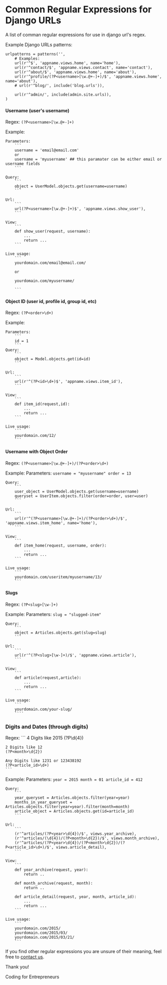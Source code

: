 Common Regular Expressions for Django URLs
======

A list of comman regular expressions for use in django url's regex.


Example Django URLs patterns:

```
urlpatterns = patterns('',
    # Examples:
    url(r'^$', 'appname.views.home', name='home'),
    url(r'^contact/$', 'appname.views.contact', name='contact'),
    url(r'^about/$', 'appname.views.home', name='about'),
    url(r'^profile/(?P<username>[\w.@+-]+)/$', 'appname.views.home', name='about'),
    # url(r'^blog/', include('blog.urls')),

    url(r'^admin/', include(admin.site.urls)),
)

```




#### Username (user's username)
Regex:
    ```
    (?P<username>[\w.@+-]+)
    ```

Example:

    Parameters:
        ``` 
        username = 'email@email.com' 
        or 
        username = 'myusername' ## this paramater can be either email or username fields
        ```

    Query:
        ```
        object = UserModel.objects.get(username=username)
        ```

    Url:
        ```
        url(?P<username>[\w.@+-]+)$', 'appname.views.show_user'),
        ```

    View:
        ```
        def show_user(request, username):
            ...
            return ...
        ```

    Live usage:
        ```
        yourdomain.com/email@email.com/

        or

        yourdomain.com/myusername/

        ```


#### Object ID (user id, profile id, group id, etc)
Regex:
    ```
    (?P<order>\d+)
    ```

Example:

    Parameters:
        ```
        id = 1
        ```
    Query:
        ```
        object = Model.objects.get(id=id)
        ```

    Url:
        ```
        url(r'^(?P<id>\d+)$', 'appname.views.item_id'),
        ```

    View:
        ```
        def item_id(request,id):
            ...
            return ...
        ```

    Live usage:
        ```
        yourdomain.com/12/
        ```


#### Username with Object Order
Regex:
    ```
    (?P<username>[\w.@+-]+)/(?P<order>\d+)
    ```

Example:
    Parameters: 
        ```
        username = "myusername"
        order = 13
        ```

    Query:
        ```
        user_object = UserModel.objects.get(username=username)
        queryset = UserItem.objects.filter(order=order, user=user)
        ```

    Url:
        ```
        url(r'^(?P<username>[\w.@+-]+)/(?P<order>\d+)/$', 'appname.views.item_home', name='home'),
        ```

    View:
        ```
        def item_home(request, username, order):
            ...
            return ...
        ```

    Live usage:
        ```
        yourdomain.com/useritem/myusername/13/
        ```



#### Slugs
Regex:
    ```
    (?P<slug>[\w-]+)
    ```

Example:
    Parameters: 
        ```
        slug = "slugged-item"
        ```

    Query:
        ```
        object = Articles.objects.get(slug=slug)
        ```

    Url:
        ```
        url(r'^(?P<slug>[\w-]+)/$', 'appname.views.article'),
        ```

    View:
        ```
        def article(request,article):
            ...
            return ...
        ```

    Live usage:
        ```
        yourdomain.com/your-slug/
        ````


### Digits and Dates (through digits)

Regex:
    ```
    4 Digits like 2015
    (?P<year>\d{4})

    2 Digits like 12
    (?P<month>\d{2})

    Any Digits like 1231 or 123438192
    (?P<article_id>\d+)
    ``` 

Example:
    Parameters: 
        ```
        year = 2015
        month = 01
        article_id = 412
        ```

    Query:
        ```
        year_queryset = Articles.objects.filter(year=year)
        months_in_year_queryset = Articles.objects.filter(year=year).filter(month=month)
        article_object = Articles.objects.get(id=article_id)
        ```

    Url:
        ```
        (r'^articles/(?P<year>\d{4})/$', views.year_archive),
        (r'^articles/(\d{4})/(?P<month>\d{2})/$', views.month_archive),
        (r'^articles/(?P<year>\d{4})/(?P<month>\d{2})/(?P<article_id>\d+)/$', views.article_detail),
        ```

    View:
        ```
        def year_archive(request, year):
            return ..

        def month_archive(request, month):
            return ..

        def article_detail(request, year, month, article_id):
            ...
            return ...
        ```
    
    Live usage:
        ```
        yourdomain.com/2015/
        yourdomain.com/2015/03/
        yourdomain.com/2015/03/21/
        ```
    



If you find other regular expressions you are unsure of their meaning, feel free to [contact us](mailto:codingforentrepreneurs@gmail.com).

Thank you!

Coding for Entrepreneurs
